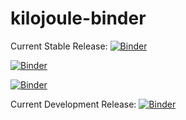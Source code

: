 # kilojoule-binder
Current Stable Release: [![Binder](https://mybinder.org/badge_logo.svg)](https://mybinder.org/v2/gh/johnfmaddox/kilojoule-binder/HEAD?urlpath=git-pull?repo=https://github.com/johnfmaddox/kilojoule-notebooks)

[![Binder](https://mybinder.org/badge_logo.svg)](https://mybinder.org/v2/gh/johnfmaddox/kilojoule/develurlpath=git-pull?repo=https://github.com/johnfmaddox/kilojoule-notebooks?labpath=Start+Here.ipynb)

[![Binder](https://mybinder.org/badge_logo.svg)](https://mybinder.org/v2/gh/johnfmaddox/kilojoule/devel?labpath=Start+Here.ipynb)

Current Development Release: [![Binder](https://mybinder.org/badge_logo.svg)](https://mybinder.org/v2/gh/johnfmaddox/kilojoule-demo-binder-devel/HEAD?urlpath=git-pull?repo=https://github.com/johnfmaddox/kilojoule-example-notebooks)
